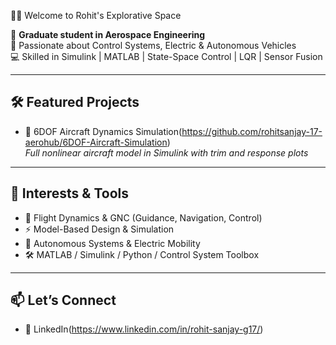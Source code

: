 👨‍💻 Welcome to Rohit's Explorative Space

🚀 **Graduate student in Aerospace Engineering**  
🎯 Passionate about Control Systems, Electric & Autonomous Vehicles  
💻 Skilled in Simulink | MATLAB | State-Space Control | LQR | Sensor Fusion

---

## 🛠️ Featured Projects

- 🔧 6DOF Aircraft Dynamics Simulation(https://github.com/rohitsanjay-17-aerohub/6DOF-Aircraft-Simulation)  
  *Full nonlinear aircraft model in Simulink with trim and response plots*

---

## 🧠 Interests & Tools

- 🚁 Flight Dynamics & GNC (Guidance, Navigation, Control)  
- ⚡ Model-Based Design & Simulation  
- 🤖 Autonomous Systems & Electric Mobility  
- 🛠️ MATLAB / Simulink / Python / Control System Toolbox

---

## 📫 Let’s Connect

- 🔗 LinkedIn(https://www.linkedin.com/in/rohit-sanjay-g17/)
